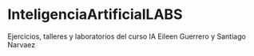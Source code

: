 # InteligenciaArtificialLABS
Ejercicios, talleres y laboratorios del curso IA
Eileen Guerrero y Santiago Narvaez
